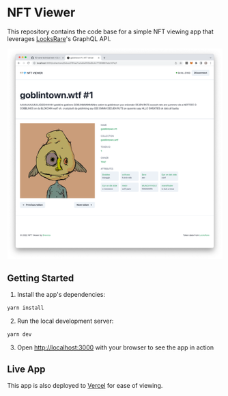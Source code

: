 # NFT Viewer

This repository contains the code base for a simple NFT viewing app that leverages [LooksRare](https://looksrare.org/)'s GraphQL API.

![NFT Viewer](screenshot.png "NFT Viewer")

## Getting Started

1. Install the app's dependencies:

```bash
yarn install
```

2. Run the local development server:

```bash
yarn dev
```

3. Open [http://localhost:3000](http://localhost:3000) with your browser to see the app in action

## Live App

This app is also deployed to [Vercel](https://nft-viewer-blond.vercel.app/) for ease of viewing.
